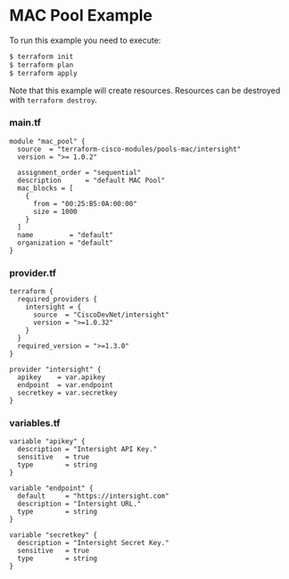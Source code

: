 <!-- BEGIN_TF_DOCS -->
# MAC Pool Example

To run this example you need to execute:

```bash
$ terraform init
$ terraform plan
$ terraform apply
```

Note that this example will create resources. Resources can be destroyed with `terraform destroy`.

### main.tf
```hcl
module "mac_pool" {
  source  = "terraform-cisco-modules/pools-mac/intersight"
  version = ">= 1.0.2"

  assignment_order = "sequential"
  description      = "default MAC Pool"
  mac_blocks = [
    {
      from = "00:25:B5:0A:00:00"
      size = 1000
    }
  ]
  name         = "default"
  organization = "default"
}

```

### provider.tf
```hcl
terraform {
  required_providers {
    intersight = {
      source  = "CiscoDevNet/intersight"
      version = ">=1.0.32"
    }
  }
  required_version = ">=1.3.0"
}

provider "intersight" {
  apikey    = var.apikey
  endpoint  = var.endpoint
  secretkey = var.secretkey
}
```

### variables.tf
```hcl
variable "apikey" {
  description = "Intersight API Key."
  sensitive   = true
  type        = string
}

variable "endpoint" {
  default     = "https://intersight.com"
  description = "Intersight URL."
  type        = string
}

variable "secretkey" {
  description = "Intersight Secret Key."
  sensitive   = true
  type        = string
}
```
<!-- END_TF_DOCS -->